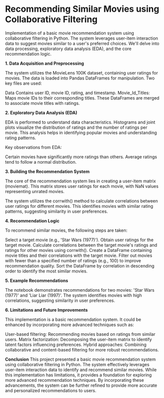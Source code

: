 # Recommending Similar Movies using Collaborative Filtering

Implementation of a basic movie recommendation system using collaborative filtering in Python. The system leverages user-item interaction data to suggest movies similar to a user's preferred choices. We'll delve into data processing, exploratory data analysis (EDA), and the core recommendation logic.

**1. Data Acquisition and Preprocessing**

The system utilizes the MovieLens 100K dataset, containing user ratings for movies. The data is loaded into Pandas DataFrames for manipulation. Two key files are used:

Data Contains user ID, movie ID, rating, and timestamp.
Movie_Id_Titles: Maps movie IDs to their corresponding titles.
These DataFrames are merged to associate movie titles with ratings.

**2. Exploratory Data Analysis (EDA)**

EDA is performed to understand data characteristics. Histograms and joint plots visualize the distribution of ratings and the number of ratings per movie. This analysis helps in identifying popular movies and understanding rating patterns.

Key observations from EDA:

Certain movies have significantly more ratings than others.
Average ratings tend to follow a normal distribution.

**3. Building the Recommendation System**

The core of the recommendation system lies in creating a user-item matrix (moviemat). This matrix stores user ratings for each movie, with NaN values representing unrated movies.

The system utilizes the corrwith() method to calculate correlations between user ratings for different movies. This identifies movies with similar rating patterns, suggesting similarity in user preferences.

**4. Recommendation Logic**

To recommend similar movies, the following steps are taken:

Select a target movie (e.g., 'Star Wars (1977)').
Obtain user ratings for the target movie.
Calculate correlations between the target movie's ratings and ratings for other movies using corrwith().
Create a DataFrame containing movie titles and their correlations with the target movie.
Filter out movies with fewer than a specified number of ratings (e.g., 100) to improve recommendation quality.
Sort the DataFrame by correlation in descending order to identify the most similar movies.

**5. Example Recommendations**

The notebook demonstrates recommendations for two movies: 'Star Wars (1977)' and 'Liar Liar (1997)'. The system identifies movies with high correlations, suggesting similarity in user preferences.

**6. Limitations and Future Improvements**

This implementation is a basic recommendation system. It could be enhanced by incorporating more advanced techniques such as:

User-based filtering: Recommending movies based on ratings from similar users.
Matrix factorization: Decomposing the user-item matrix to identify latent factors influencing preferences.
Hybrid approaches: Combining collaborative and content-based filtering for more robust recommendations.

**Conclusion**
This project presented a basic movie recommendation system using collaborative filtering in Python. The system effectively leverages user-item interaction data to identify and recommend similar movies. While this implementation has limitations, it provides a foundation for exploring more advanced recommendation techniques. By incorporating these advancements, the system can be further refined to provide more accurate and personalized recommendations to users. 
